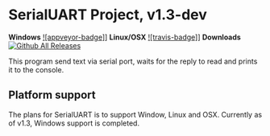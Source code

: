 SerialUART Project, v1.3-dev
=============================

**Windows** [![appveyor-badge]](https://ci.appveyor.com/api/projects/status/github/DRSDavidSoft/serialuart?svg=true)]
**Linux/OSX** [![travis-badge]](https://api.travis-ci.org/DRSDavidSoft/SerialUART.svg?branch=master)]
**Downloads** [![Github All Releases](https://img.shields.io/github/downloads/DRSDavidSoft/SerialUART/total.svg)](https://github.com/DRSDavidSoft/SerialUART/releases)

This program send text via serial port, waits for the reply to read and prints it to the console.

## Platform support
The plans for SerialUART is to support Window, Linux and OSX. Currently as of v1.3, Windows support is completed.
